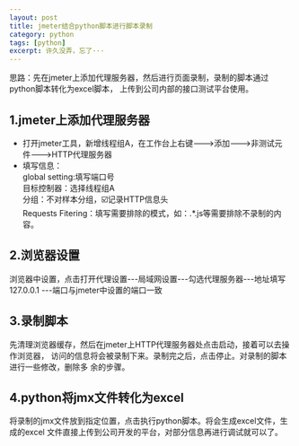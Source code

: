 ```yaml
---
layout: post
title: jmeter结合python脚本进行脚本录制
category: python
tags: [python]
excerpt: 许久没弄，忘了···
---
```

思路：先在jmeter上添加代理服务器，然后进行页面录制，录制的脚本通过python脚本转化为excel脚本，
上传到公司内部的接口测试平台使用。  
## 1.jmeter上添加代理服务器  
* 打开jmeter工具，新增线程组A，在工作台上右键--->添加--->非测试元件--->HTTP代理服务器
* 填写信息：  
global setting:填写端口号  
目标控制器：选择线程组A  
分组：不对样本分组，☑️记录HTTP信息头    
Requests Fitering：填写需要排除的模式，如：.*\.js等需要排除不录制的内容。  
## 2.浏览器设置  
浏览器中设置，点击打开代理设置---局域网设置---勾选代理服务器---地址填写127.0.0.1
---端口与jmeter中设置的端口一致
## 3.录制脚本  
先清理浏览器缓存，然后在jmeter上HTTP代理服务器处点击启动，接着可以去操作浏览器，
访问的信息将会被录制下来。录制完之后，点击停止。对录制的脚本进行一些修改，删除多
余的步骤。
## 4.python将jmx文件转化为excel
将录制的jmx文件放到指定位置，点击执行python脚本。将会生成excel文件，生成的excel
文件直接上传到公司开发的平台，对部分信息再进行调试就可以了。
